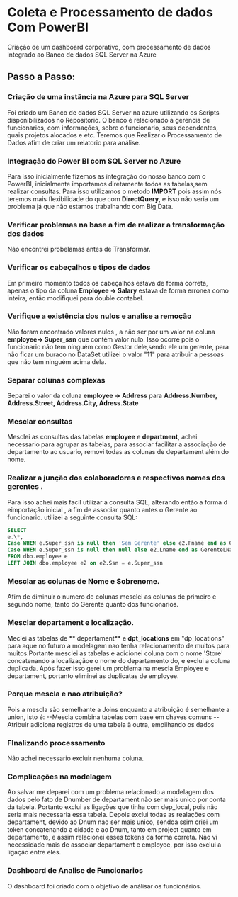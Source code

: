 # Coleta e Processamento de dados Com PowerBI

Criação de um dashboard corporativo, com processamento de dados integrado ao Banco de dados SQL Server na Azure

## Passo a Passo:

### Criação de uma instância na Azure para SQL Server

Foi criado um Banco de dados SQL Server na azure utilizando os Scripts disponibilizados no Repositorio. O banco é relacionado a gerencia de funcionarios, com informações, sobre o funcionario, seus dependentes, quais projetos alocados e etc. Teremos que Realizar o Processamento de Dados afim de criar um relatorio para análise.

### Integração do Power BI com SQL Server no Azure

Para isso inicialmente fizemos as integração do nosso banco com o PowerBI, inicialmente importamos diretamente todos as tabelas,sem realizar consultas.  Para isso utilizamos o metodo **IMPORT** pois assim  nós teremos mais flexibilidade do que com **DirectQuery**, e isso não seria um problema já que não estamos trabalhando com Big Data.

### Verificar problemas na base a fim de realizar a transformação dos dados

Não encontrei probelamas antes de Transformar.

### Verificar os cabeçalhos e tipos de dados

Em primeiro momento todos os cabeçalhos estava de forma correta, apenas o tipo  da coluna **Employee -> Salary** estava de forma erronea como inteira, então modifiquei para double contabel.

### Verifique a existência dos nulos e analise a remoção

Não foram encontrado valores nulos , a não ser por um valor na coluna **employee->  Super_ssn** que contém valor nulo. Isso ocorre pois o funcionario não tem ninguém como Gestor dele,sendo ele um gerente, para não ficar um buraco no DataSet utilizei o valor "11" para atribuir a pessoas que não tem ninguém acima dela.

### Separar colunas complexas

Separei o valor da coluna **employee -> Address** para  **Address.Number, Address.Street, Address.City, Adress.State**

### Mesclar consultas

Mesclei as consultas das tabelas **employee** e  **department**, achei necessario para agrupar as tabelas, para associar facilitar a associação de departamento ao usuario, removi todas as colunas de departament além do nome.

### Realizar a junção dos colaboradores e respectivos nomes dos gerentes .

Para isso achei mais facil utilizar a consulta SQL, alterando então a forma d eimportação inicial , a fim de associar quanto antes o Gerente ao funcionario.
utilizei a seguinte consulta SQL:
```sql
SELECT
e.\*,
Case WHEN e.Super_ssn is null then 'Sem Gerente' else e2.Fname end as GerenteFName,
Case WHEN e.Super_ssn is null then null else e2.Lname end as GerenteLName
FROM dbo.employee e
LEFT JOIN dbo.employee e2 on e2.Ssn = e.Super_ssn
```

### Mesclar as colunas de Nome e Sobrenome.

Afim de diminuir o numero de colunas mesclei as colunas de primeiro e segundo nome, tanto do Gerente quanto dos funcionarios.

### Mesclar departament e localização.

Meclei as tabelas de ** departament** e **dpt_locations** em "dp_locations" para aque no futuro a modelagem nao tenha relacionamento de muitos para muitos.Portante mesclei as tabelas e adicionei coluna com o nome 'Store' concatenando a localizaçãoe  o nome do departamento do, e exclui a coluna duplicada.
    Após fazer isso gerei um problema na mescla Employee e departament, portanto eliminei as duplicatas de employee.

### Porque mescla e nao atribuição?

Pois a mescla são semelhante a Joins enquanto a atribuição é semelhante a union, isto é:
    --Mescla combina tabelas com base em chaves comuns
    --Atribuir adiciona registros de uma tabela à outra, empilhando os dados

### FInalizando processamento

Não achei necessario excluir nenhuma coluna.

### Complicações na modelagem

Ao salvar me deparei com um problema relacionado a modelagem dos dados pelo fato de Dnumber de departament não ser mais unico por conta da tabela. Portanto exclui as ligações que tinha com dep_local, pois não seria mais necessaria essa tabela. Depois exclui todas as realações com  departament, devido ao Dnum nao ser mais unico, sendoa ssim criei um token concatenando a cidade e ao  Dnum, tanto  em project quanto em departamente, e assim relacionei esses tokens da forma correta. Não vi necessidade mais de associar departament e employee, por isso exclui a ligação entre eles.

### Dashboard de Analise de Funcionarios

O dashboard foi criado com o objetivo de análisar os funcionários.

